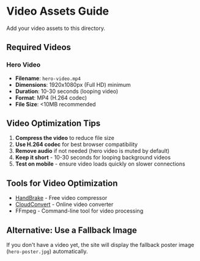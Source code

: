 # Video Assets Guide

Add your video assets to this directory.

## Required Videos

### Hero Video
- **Filename**: `hero-video.mp4`
- **Dimensions**: 1920x1080px (Full HD) minimum
- **Duration**: 10-30 seconds (looping video)
- **Format**: MP4 (H.264 codec)
- **File Size**: <10MB recommended

## Video Optimization Tips

1. **Compress the video** to reduce file size
2. **Use H.264 codec** for best browser compatibility
3. **Remove audio** if not needed (hero video is muted by default)
4. **Keep it short** - 10-30 seconds for looping background videos
5. **Test on mobile** - ensure video loads quickly on slower connections

## Tools for Video Optimization

- [HandBrake](https://handbrake.fr/) - Free video compressor
- [CloudConvert](https://cloudconvert.com/) - Online video converter
- FFmpeg - Command-line tool for video processing

## Alternative: Use a Fallback Image

If you don't have a video yet, the site will display the fallback poster image (`hero-poster.jpg`) automatically.
